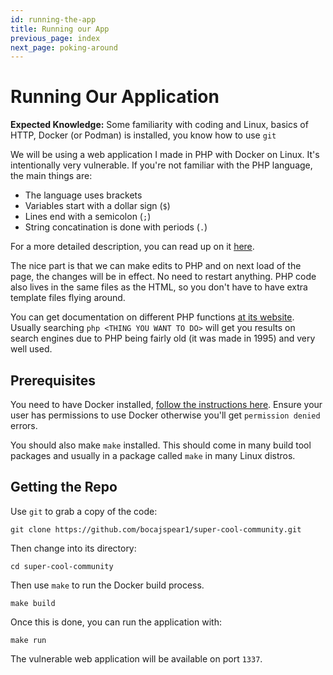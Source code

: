 ```yaml
---
id: running-the-app
title: Running our App
previous_page: index
next_page: poking-around
---
```



# Running Our Application

**Expected Knowledge:** Some familiarity with coding and Linux, basics of HTTP, Docker (or Podman) is installed, you know how to use `git`

We will be using a web application I made in PHP with Docker on Linux. It's intentionally very vulnerable. If you're not familiar with the PHP language, the main things are:

- The language uses brackets
- Variables start with a dollar sign (`$`)
- Lines end with a semicolon (`;`)
- String concatination is done with periods (`.`)

For a more detailed description, you can read up on it [here](https://www.w3schools.com/php/). 

The nice part is that we can make edits to PHP and on next load of the page, the changes will be in effect. No need to restart anything. PHP code also lives in the same files as the HTML, so you don't have to have extra template files flying around.

You can get documentation on different PHP functions [at its website](https://www.php.net/docs.php). Usually searching `php <THING YOU WANT TO DO>` will get you results on search engines due to PHP being fairly old (it was made in 1995) and very well used.

## Prerequisites

You need to have Docker installed, [follow the instructions here](https://docs.docker.com/engine/install/). Ensure your user has permissions to use Docker otherwise you'll get `permission denied` errors.

You should also make `make` installed. This should come in many build tool packages and usually in a package called `make` in many Linux distros.

## Getting the Repo

Use `git` to grab a copy of the code:

```
git clone https://github.com/bocajspear1/super-cool-community.git
```

Then change into its directory:

```
cd super-cool-community
```

Then use `make` to run the Docker build process.

```
make build
```

Once this is done, you can run the application with:

```
make run
```

The vulnerable web application will be available on port `1337`.